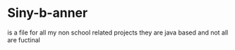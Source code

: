 # Siny-b-anner 
is a file for all my non school related projects
they are java based and not all are fuctinal 
